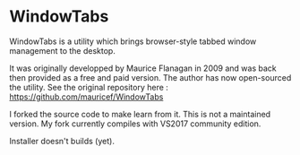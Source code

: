 # WindowTabs

WindowTabs is a utility which brings browser-style tabbed window management to the desktop.

It was originally developped by Maurice Flanagan in 2009 and was back then provided as a free and paid version. 
The author has now open-sourced the utility. See the original repository here : https://github.com/mauricef/WindowTabs

I forked the source code to make learn from it. This is not a maintained version. My fork currently compiles with VS2017 community edition.

Installer doesn't builds (yet).

